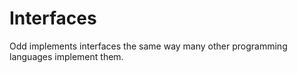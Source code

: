 # Interfaces
Odd implements interfaces the same way many other programming languages implement them.